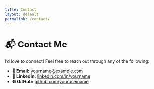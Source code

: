```yaml
---
title: Contact
layout: default
permalink: /contact/
---
```


# 📬 Contact Me

I’d love to connect! Feel free to reach out through any of the following:

- **📧 Email:** [yourname@example.com](mailto:yourname@example.com)
- **💼 LinkedIn:** [linkedin.com/in/yourname](https://linkedin.com/in/yourname)
- **🌐 GitHub:** [github.com/yourusername](https://github.com/yourusername)

